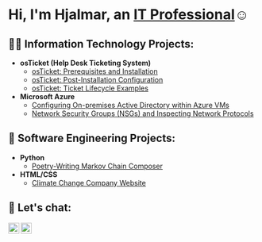 <h1>Hi, I'm Hjalmar, an <a href="https://linkedin.com/in/hjalmardev">IT Professional</a>☺</h1>

<h2>👨‍💻 Information Technology Projects:</h2>

- <b>osTicket (Help Desk Ticketing System)</b>
  - [osTicket: Prerequisites and Installation](https://github.com/hjalmardev/osticket-prereqs)
  - [osTicket: Post-Installation Configuration](https://github.com/hjalmardev/post-install-config)
  - [osTicket: Ticket Lifecycle Examples](https://github.com/hjalmardev/ticket-lifecycle)
- <b>Microsoft Azure</b>
  - [Configuring On-premises Active Directory within Azure VMs](https://github.com/hjalmardev/configure-ad)
  - [Network Security Groups (NSGs) and Inspecting Network Protocols](https://github.com/hjalmardev/azure-network-protocols)

<h2>🤖 Software Engineering Projects:</h2>

- <b>Python</b>
  - [Poetry-Writing Markov Chain Composer](https://github.com/hjalmardev/markov-poetry)
- <b>HTML/CSS</b>
  - [Climate Change Company Website](https://github.com/hjalmardev/climate-technology)

<h2>🤳 Let's chat:</h2>

[<img align="left" alt="Hjalmar | LinkedIn" width="22px" src="https://cdn.jsdelivr.net/npm/simple-icons@8.8.0/icons/linkedin.svg" />][linkedin]
[<img align="left" alt="Hjalmar | YouTube" width="22px" src="https://cdn.jsdelivr.net/npm/simple-icons@8.8.0/icons/youtube.svg" />][youtube]

[linkedin]: https://linkedin.com/in/hjalmardev
[youtube]: https://youtube.com/
